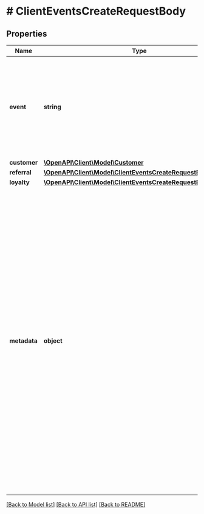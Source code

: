 # # ClientEventsCreateRequestBody

## Properties

Name | Type | Description | Notes
------------ | ------------- | ------------- | -------------
**event** | **string** | Event name. This is the same name that you used to define a custom event in the **Dashboard** &gt; **Project Settings** &gt; **Event Schema**. |
**customer** | [**\OpenAPI\Client\Model\Customer**](Customer.md) |  |
**referral** | [**\OpenAPI\Client\Model\ClientEventsCreateRequestBodyReferral**](ClientEventsCreateRequestBodyReferral.md) |  | [optional]
**loyalty** | [**\OpenAPI\Client\Model\ClientEventsCreateRequestBodyLoyalty**](ClientEventsCreateRequestBodyLoyalty.md) |  | [optional]
**metadata** | **object** | The metadata object stores all custom attributes assigned to the event. A set of key/value pairs that you can attach to an event object. It can be useful for storing additional information about the event in a structured format. Event metadata schema is defined in the **Dashboard** &gt; **Project Settings** &gt; **Event Schema** &gt; **Edit particular event** &gt; **Metadata property definition**. | [optional]

[[Back to Model list]](../../README.md#models) [[Back to API list]](../../README.md#endpoints) [[Back to README]](../../README.md)
